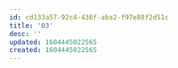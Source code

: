 ```yaml
---
id: cd133a57-92c4-436f-aba2-f97e88f2d51c
title: '03'
desc: ''
updated: 1604445022565
created: 1604445022565
---
```


